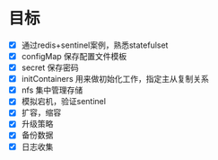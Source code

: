 # 目标
- [x] 通过redis+sentinel案例，熟悉statefulset
- [x] configMap 保存配置文件模板
- [x] secret 保存密码
- [x] initContainers 用来做初始化工作，指定主从复制关系
- [x] nfs 集中管理存储
- [x] 模拟宕机，验证sentinel
- [x] 扩容，缩容
- [x] 升级策略
- [x] 备份数据
- [x] 日志收集